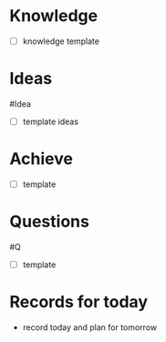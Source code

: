 # Knowledge
- [ ] knowledge template

# Ideas
#Idea
- [ ] template ideas

# Achieve
- [ ] template

# Questions
#Q 
- [ ] template

# Records for today
- record today and plan for tomorrow